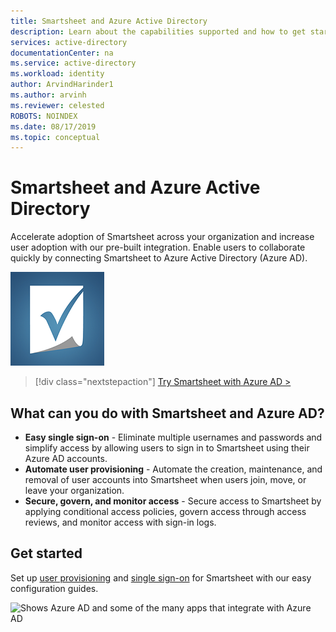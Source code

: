 ```yaml
---
title: Smartsheet and Azure Active Directory
description: Learn about the capabilities supported and how to get started.
services: active-directory
documentationCenter: na
ms.service: active-directory
ms.workload: identity
author: ArvindHarinder1
ms.author: arvinh
ms.reviewer: celested
ROBOTS: NOINDEX
ms.date: 08/17/2019
ms.topic: conceptual
---
```


# Smartsheet and Azure Active Directory

Accelerate adoption of Smartsheet across your organization and increase user adoption with our pre-built integration. Enable users to collaborate quickly by connecting Smartsheet to Azure Active Directory (Azure AD).

![Shows the Smartsheet app logo](./media/smartsheet.png)

> [!div class="nextstepaction"]
> [Try Smartsheet with Azure AD >](https://portal.azure.com/#blade/Microsoft_AAD_IAM/AppGalleryApplicationsBlade/category/topapps)

## What can you do with Smartsheet and Azure AD?

- **Easy single sign-on** - Eliminate multiple usernames and passwords and simplify access by allowing users to sign in to Smartsheet using their Azure AD accounts.
- **Automate user provisioning** - Automate the creation, maintenance, and removal of user accounts into Smartsheet when users join, move, or leave your organization.
- **Secure, govern, and monitor access** - Secure access to Smartsheet by applying conditional access policies, govern access through access reviews, and monitor access with sign-in logs.

## Get started

Set up [user provisioning](https://docs.microsoft.com/azure/active-directory/saas-apps/Smartsheet-provisioning-tutorial) and [single sign-on](https://docs.microsoft.com/azure/active-directory/saas-apps/Smartsheet-tutorial) for Smartsheet with our easy configuration guides.

![Shows Azure AD and some of the many apps that integrate with Azure AD](azure-ad-app-image.png)
